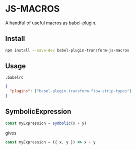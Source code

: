 # JS-MACROS

A handful of useful macros as babel-plugin.

## Install

```bash
npm install --save-dev babel-plugin-transform-js-macros
```

## Usage

`.babelrc`

```json
{
  "plugins": ["babel-plugin-transform-flow-strip-types"]
}
```

## SymbolicExpression

```javascript
const myExpression = symbolic(x + y)
```

gives

```javascript
const myExpression = ({ x, y }) => x + y
```
